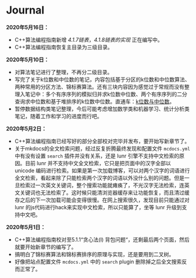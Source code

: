 # Journal

**2020年5月16日：**

- C++算法编程指南新增 *4.1.7链表*，*4.1.8链表的实现* 正在编写中。
- C++算法编程指南恢复主目录为三级目录。

**2020年5月10日：**

- 对算法笔记进行了整理，不再分二级目录。
- 写完了关于k位数和中位数的笔记，内容包括基于分区的k位数和中位数算法、两种常用的分区方法、锦标赛算法。还有三块内容因为感觉过于常规而没有整理入笔记中：多个有序序列的模拟归并求k位数中位数、两个有序序列的二分查询求中位数和基于堆排序的k位数中位数。直通车：[k位数与中位数](notes/algos/kth.md)。
- 暂停数据结构类笔记整理，今后可能考虑增加数学类和机器学习、统计分析类笔记，随着工作和学习的进度而行吧。

**2020年5月2日：**

- C++算法编程指南已经写好的部分全部校对完毕并发布，要开始写新章节了。
- 关于mkdocs的全文检索问题，经过反复折腾最终发现和配置文件 ``mcdocs.yml`` 中有没有设置 ``search`` 插件并没有关系，还是 lunr 引擎不支持中文检索的原因。目前 lunr 并不支持中文全文检索，它只是把页面中的汉字全部以 unicode 编码进行检索。如果是第一次加载博客，可以对两个汉字的词语进行全文检索，看起来除了只能检索两个汉字的词语以外没什么别的问题。但是一旦检索过一次英文关键词，整个搜索功能就瘫痪了，不光汉字无法检索，连英文关键词也无法检索了。这时候只能清浏览器缓存来让功能恢复，而且清过缓存之后的下一次加载可能会变得很慢。在网上搜索很久，发现目前只能通过对 lunr 的js代码进行hack来实现中文检索，所以只能算了，坐等 lunr 升级到支持中文吧。

**2020年5月1日：**

- C++算法编程指南校对至5.1.1“贪心法(I) 背包问题“，还剩最后两个页面，然后就要开始新章节的编写了。
- 搞明白了锦标赛算法和锦标赛排序的原理与实现，还是要用到二叉树。
- 好像把站点配置文件 ``mcdocs.yml`` 中的 ``search`` plugin 删除掉之后全文搜索反而正常了。

